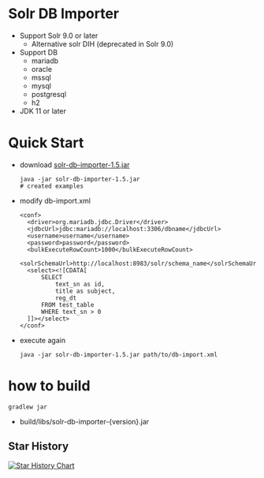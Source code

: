 # Solr DB Importer
- Support Solr 9.0 or later
  - Alternative solr DIH (deprecated in Solr 9.0)
- Support DB
  - mariadb
  - oracle
  - mssql
  - mysql
  - postgresql
  - h2
- JDK 11 or later

# Quick Start
- download [solr-db-importer-1.5.jar](https://github.com/saro-lab/solr-db-importer/releases/download/1.5/solr-db-importer-1.5.jar)
  ```
  java -jar solr-db-importer-1.5.jar
  # created examples
  ```
  
- modify db-import.xml
  ```
  <conf>
    <driver>org.mariadb.jdbc.Driver</driver>
    <jdbcUrl>jdbc:mariadb://localhost:3306/dbname</jdbcUrl>
    <username>username</username>
    <password>password</password>
    <bulkExecuteRowCount>1000</bulkExecuteRowCount>
    <solrSchemaUrl>http://localhost:8983/solr/schema_name</solrSchemaUrl>
    <select><![CDATA[
        SELECT
            text_sn as id,
            title as subject,
            reg_dt
        FROM test_table
        WHERE text_sn > 0
    ]]></select>
  </conf>
  ```
- execute again
  ```
  java -jar solr-db-importer-1.5.jar path/to/db-import.xml
  ```

# how to build
```
gradlew jar
```
- build/libs/solr-db-importer-{version}.jar


## Star History

[![Star History Chart](https://api.star-history.com/svg?repos=saro-lab/solr-db-importer&type=Date)](https://star-history.com/#saro-lab/solr-db-importer&Date)

